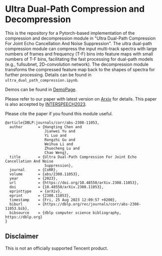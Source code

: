 # Ultra Dual-Path Compression and Decompression

This is the repository for a Pytorch-based implementation of the compression and decompression module in "Ultra Dual-Path Compression For Joint Echo Cancellation And Noise Suppression". The ultra dual-path compression module can compress the input multi-track spectra with large numbers of frames and frequency (T-F) bins into feature maps with small numbers of T-F bins, facilitating the fast processing for dual-path models (e.g., fullsubnet, 2D-convolution network). The decompression module transforms the compressed feature map back to the shapes of spectra for further processing. Details can be found in `ultra_dual_path_compression.ipynb`.

Demos can be found in [DemoPage](https://hangtingchen.github.io/ultra_dual_path_compression.github.io/).

Please refer to our paper with latest version on [Arxiv](https://arxiv.org/abs/2308.11053) for details. This paper is also accepted by [INTERSPEECH2023](https://www.isca-speech.org/archive/interspeech_2023/chen23t_interspeech.html).

Please cite the paper if you found this module useful.
```
@article{DBLP:journals/corr/abs-2308-11053,
  author       = {Hangting Chen and
                  Jianwei Yu and
                  Yi Luo and
                  Rongzhi Gu and
                  Weihua Li and
                  Zhuocheng Lu and
                  Chao Weng},
  title        = {Ultra Dual-Path Compression For Joint Echo Cancellation And Noise
                  Suppression},
  journal      = {CoRR},
  volume       = {abs/2308.11053},
  year         = {2023},
  url          = {https://doi.org/10.48550/arXiv.2308.11053},
  doi          = {10.48550/arXiv.2308.11053},
  eprinttype    = {arXiv},
  eprint       = {2308.11053},
  timestamp    = {Fri, 25 Aug 2023 12:09:57 +0200},
  biburl       = {https://dblp.org/rec/journals/corr/abs-2308-11053.bib},
  bibsource    = {dblp computer science bibliography, https://dblp.org}
}
```

## Disclaimer
This is not an officially supported Tencent product.